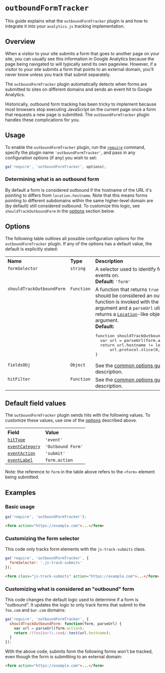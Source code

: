 # `outboundFormTracker`

This guide explains what the `outboundFormTracker` plugin is and how to integrate it into your `analytics.js` tracking implementation.

## Overview

When a visitor to your site submits a form that goes to another page on your site, you can usually see this information in Google Analytics because the page being navigated to will typically send its own pageview. However, if a visitor to your site submits a form that points to an external domain, you'll never know unless you track that submit separately.

The `outboundFormTracker` plugin automatically detects when forms are submitted to sites on different domains and sends an event hit to Google Analytics.

Historically, outbound form tracking has been tricky to implement because most browsers stop executing JavaScript on the current page once a form that requests a new page is submitted. The `outboundFormTracker` plugin handles these complications for you.

## Usage

To enable the `outboundFormTracker` plugin, run the [`require`](https://developers.google.com/analytics/devguides/collection/analyticsjs/using-plugins) command, specify the plugin name `'outboundFormTracker'`, and pass in any configuration options (if any) you wish to set:

```js
ga('require', 'outboundFormTracker', options);
```

### Determining what is an outbound form

By default a form is considered outbound if the hostname of the URL it's pointing to differs from `location.hostname`. Note that this means forms pointing to different subdomains within the same higher-level domain are (by default) still considered outbound. To customize this logic, see `shouldTrackOutboundForm` in the [options](#options) section below.

## Options

The following table outlines all possible configuration options for the `outboundFormTracker` plugin. If any of the options has a default value, the default is explicitly stated:

<table>
  <tr valign="top">
    <th align="left">Name</th>
    <th align="left">Type</th>
    <th align="left">Description</th>
  </tr>
  <tr valign="top">
    <td><code>formSelector</code></a></td>
    <td><code>string</code></a></td>
    <td>
      A selector used to identify forms to listen for submit events on.<br>
      <strong>Default:</strong> <code>'form'</code>
    </td>
  </tr>
  <tr valign="top">
    <td><code>shouldTrackOutboundForm</code></a></td>
    <td><code>Function</code></a></td>
    <td>
      A function that returns <code>true</code> if the form in question should be considered an outbound form. The function is invoked with the form element as its first argument and a <code>parseUrl</code> utility function (which returns a <a href="https://developer.mozilla.org/en-US/docs/Web/API/Location"><code>Location</code></a>-like object) as its second argument.<br>
      <strong>Default:</strong>
<pre>function shouldTrackOutboundForm(form, parseUrl) {
  var url = parseUrl(form.action);
  return url.hostname != location.hostname &amp;&amp;
      url.protocol.slice(0, 4) == 'http';
}</pre>
    </td>
  </tr>
  <tr valign="top">
    <td><code>fieldsObj</code></a></td>
    <td><code>Object</code></a></td>
    <td>See the <a href="/docs/common-options.md#fieldsobj">common options guide</a> for <code>fieldsObj</code> description.</td>
  </tr>
  <tr valign="top">
    <td><code>hitFilter</code></a></td>
    <td><code>Function</code></a></td>
    <td>See the <a href="/docs/common-options.md#hitfilter">common options guide</a> for <code>hitFilter</code> description.</td>
  </tr>
</table>

## Default field values

The `outboundFormTracker` plugin sends hits with the following values. To customize these values, use one of the [options](#options) described above.

<table>
  <tr valign="top">
    <th align="left">Field</th>
    <th align="left">Value</th>
  </tr>
  <tr valign="top">
    <td><a href="https://developers.google.com/analytics/devguides/collection/analyticsjs/field-reference#hitType"><code>hitType</code></a></td>
    <td><code>'event'</code></td>
  </tr>
  <tr valign="top">
    <td><a href="https://developers.google.com/analytics/devguides/collection/analyticsjs/field-reference#eventCategory"><code>eventCategory</code></a></td>
    <td><code>'Outbound Form'</code></a></td>
  </tr>
  <tr valign="top">
    <td><a href="https://developers.google.com/analytics/devguides/collection/analyticsjs/field-reference#eventAction"><code>eventAction</code></a></td>
    <td><code>'submit'</code></a></td>
  </tr>
  <tr valign="top">
    <td><a href="https://developers.google.com/analytics/devguides/collection/analyticsjs/field-reference#eventLabel"><code>eventLabel</code></a></td>
    <td><code>form.action</code></td>
  </tr>
</table>

Note: the reference to `form` in the table above refers to the `<form>` element being submitted.

## Examples

### Basic usage

```js
ga('require', 'outboundFormTracker');
```

```html
<form action="https://example.com">...</form>
```

### Customizing the form selector

This code only tracks form elements with the `js-track-submits` class.

```js
ga('require', 'outboundFormTracker', {
  formSelector: '.js-track-submits'
});
```

```html
<form class="js-track-submits" action="https://example.com">...</form>
```

### Customizing what is considered an "outbound" form

This code changes the default logic used to determine if a form is "outbound". It updates the logic to only track forms that submit to the `foo.com` and `bar.com` domains:


```js
ga('require', 'outboundFormTracker', {
  shouldTrackOutboundForm: function(form, parseUrl) {
    var url = parseUrl(form.action);
    return /(foo|bar)\.com$/.test(url.hostname);
  }
});
```

With the above code, submits form the following forms won't be tracked, even though the form is submitting to an external domain:

```html
<form action="https://example.com">...</form>
```
